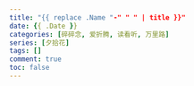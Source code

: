 ```yaml
---
title: "{{ replace .Name "-" " " | title }}"
date: {{ .Date }}
categories: [碎碎念, 爱折腾, 读看听, 万里路]
series: [夕拾花]
tags: []
comment: true
toc: false
---
```

